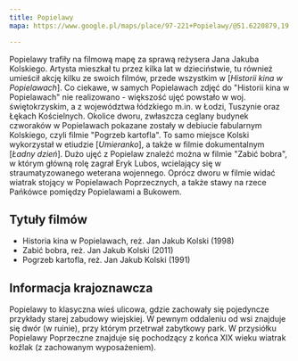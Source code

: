 ```yaml
---
title: Popielawy
mapa: https://www.google.pl/maps/place/97-221+Popielawy/@51.6220879,19.7995477,14z/data=!3m1!4b1!4m6!3m5!1s0x471980a90fda3b89:0xde1c573acec8e49f!8m2!3d51.6204934!4d19.8260968!16s%2Fm%2F04jbzvy?entry=ttu&g_ep=EgoyMDI0MTAwOC4wIKXMDSoASAFQAw%3D%3D

---
```


Popielawy trafiły na filmową mapę za sprawą reżysera Jana Jakuba Kolskiego. Artysta mieszkał tu przez kilka lat w dzieciństwie, tu również umieścił akcję kilku ze swoich filmów, przede wszystkim w [*Historii kina w Popielawach*]. 
Co ciekawe, w samych Popielawach zdjęć do "Historii kina w Popielawach" nie realizowano - większość ujęć powstało w woj. świętokrzyskim, a z województwa łódzkiego m.in. w Łodzi, Tuszynie oraz Łękach Kościelnych.
Okolice dworu, zwłaszcza ceglany budynek czworaków w Popielawach pokazane zostały w debiucie fabularnym Kolskiego, czyli filmie "Pogrzeb kartofla". To samo miejsce Kolski wykorzystał w etiudzie [*Umieranko*], a także w filmie dokumentalnym [*Ładny dzień*].
Dużo ujęć z Popielaw znaleźć można w filmie "Zabić bobra", w którym główną rolę zagrał Eryk Lubos, wcielający się w straumatyzowanego weterana wojennego. Oprócz dworu w filmie widać wiatrak stojący w Popielawach Poprzecznych, a także stawy na rzece Pańkówce pomiędzy Popielawami a Bukowem. 


## Tytuły filmów
- Historia kina w Popielawach, reż. Jan Jakub Kolski (1998)
- Zabić bobra, reż. Jan Jakub Kolski (2011)
- Pogrzeb kartofla, reż. Jan Jakub Kolski (1991)


## Informacja krajoznawcza
Popielawy to klasyczna wieś ulicowa, gdzie zachowały się pojedyncze przykłady starej zabudowy wiejskiej. W pewnym oddaleniu od wsi znajduje się dwór (w ruinie), przy którym przetrwał zabytkowy park. W przysiółku Popielawy Poprzeczne znajduje się pochodzący z końca XIX wieku wiatrak koźlak (z zachowanym wyposażeniem). 
